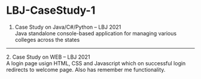 # LBJ-CaseStudy-1

1. Case Study on Java/C#/Python – LBJ 2021<br>
Java standalone console-based application for managing various colleges across the states<br>
<hr>
2. Case Study on WEB – LBJ 2021<br>
A login page usign HTML, CSS and Javascript which on successful login redirects to welcome page. Also has remember me functionality.
